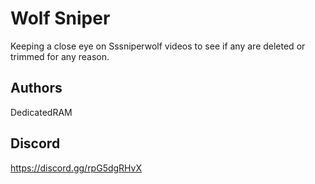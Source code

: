# Wolf Sniper

Keeping a close eye on Sssniperwolf videos to see if any are deleted or trimmed for any reason.

## Authors

DedicatedRAM


## Discord
https://discord.gg/rpG5dgRHvX
